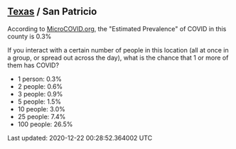 
## [Texas](/united-states/texas) / San Patricio

According to [MicroCOVID.org](http://microcovid.org),
the "Estimated Prevalence" of COVID in this county is 0.3%

If you interact with a certain number of people in this location
(all at once in a group, or spread out across the day), what is the chance that
1 or more of them has COVID?

- 1 person: 0.3%
- 2 people: 0.6%
- 3 people: 0.9%
- 5 people: 1.5%
- 10 people: 3.0%
- 25 people: 7.4%
- 100 people: 26.5%

Last updated: 2020-12-22 00:28:52.364002 UTC
